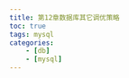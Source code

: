 ```yaml
---
title: 第12章数据库其它调优策略
toc: true
tags: mysql
categories: 
    - [db]
    - [mysql]
---
```



 

<!--more-->




```java

```